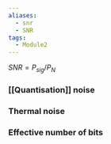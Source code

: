 ```yaml
---
aliases:
  - snr
  - SNR
tags:
  - Module2
---
```

$SNR = P_{sig} / P_N$
### [[Quantisation]] noise

### Thermal noise

### Effective number of bits